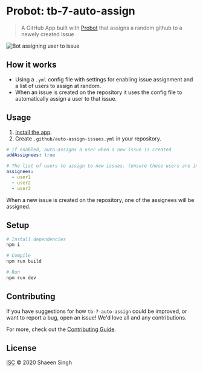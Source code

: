 # Probot: tb-7-auto-assign

> A GitHub App built with [Probot](https://github.com/probot/probot) that assigns a random github to a newely created issue

![Bot assigning user to issue]()

## How it works

- Using a `.yml` config file with settings for enabling issue assignment and a list of users to assign at random.
- When an issue is created on the repository it uses the config file to automatically assign a user to that issue.

## Usage

1. [Install the app]().
2. Create `.github/auto-assign-issues.yml` in your repository.

```yaml
# If enabled, auto-assigns a user when a new issue is created
addAssignees: true

# The list of users to assign to new issues. (ensure these users are in or contribute to the repository)
assignees:
  - user1
  - user2
  - user3
```

When a new issue is created on the repository, one of the assignees will be assigned.

## Setup

```sh
# Install dependencies
npm i

# Compile
npm run build

# Run
npm run dev
```

## Contributing

If you have suggestions for how `tb-7-auto-assign` could be improved, or want to report a bug, open an issue! We'd love all and any contributions.

For more, check out the [Contributing Guide](CONTRIBUTING.md).

## License

[ISC](LICENSE) © 2020 Shaeen Singh
